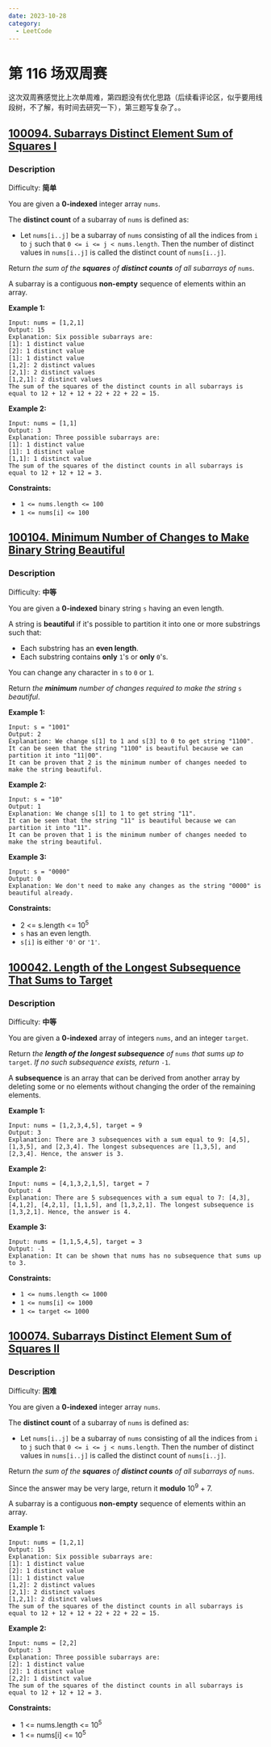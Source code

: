 ```yaml
---
date: 2023-10-28
category:
  - LeetCode
---
```


# 第 116 场双周赛

这次双周赛感觉比上次单周难，第四题没有优化思路（后续看评论区，似乎要用线段树，不了解，有时间去研究一下），第三题写复杂了。。

## [100094\. Subarrays Distinct Element Sum of Squares I](https://leetcode.cn/problems/subarrays-distinct-element-sum-of-squares-i/)

### Description

Difficulty: **简单**


You are given a **0-indexed** integer array `nums`.

The **distinct count** of a subarray of `nums` is defined as:

*   Let `nums[i..j]` be a subarray of `nums` consisting of all the indices from `i` to `j` such that `0 <= i <= j < nums.length`. Then the number of distinct values in `nums[i..j]` is called the distinct count of `nums[i..j]`.

Return _the sum of the **squares** of **distinct counts** of all subarrays of_ `nums`.

A subarray is a contiguous **non-empty** sequence of elements within an array.

**Example 1:**

```
Input: nums = [1,2,1]
Output: 15
Explanation: Six possible subarrays are:
[1]: 1 distinct value
[2]: 1 distinct value
[1]: 1 distinct value
[1,2]: 2 distinct values
[2,1]: 2 distinct values
[1,2,1]: 2 distinct values
The sum of the squares of the distinct counts in all subarrays is equal to 12 + 12 + 12 + 22 + 22 + 22 = 15.
```

**Example 2:**

```
Input: nums = [1,1]
Output: 3
Explanation: Three possible subarrays are:
[1]: 1 distinct value
[1]: 1 distinct value
[1,1]: 1 distinct value
The sum of the squares of the distinct counts in all subarrays is equal to 12 + 12 + 12 = 3.
```

**Constraints:**

*   `1 <= nums.length <= 100`
*   `1 <= nums[i] <= 100`

## [100104\. Minimum Number of Changes to Make Binary String Beautiful](https://leetcode.cn/problems/minimum-number-of-changes-to-make-binary-string-beautiful/)

### Description

Difficulty: **中等**


You are given a **0-indexed** binary string `s` having an even length.

A string is **beautiful** if it's possible to partition it into one or more substrings such that:

*   Each substring has an **even length**.
*   Each substring contains **only** `1`'s or **only** `0`'s.

You can change any character in `s` to `0` or `1`.

Return _the **minimum** number of changes required to make the string_ `s` _beautiful_.

**Example 1:**

```
Input: s = "1001"
Output: 2
Explanation: We change s[1] to 1 and s[3] to 0 to get string "1100".
It can be seen that the string "1100" is beautiful because we can partition it into "11|00".
It can be proven that 2 is the minimum number of changes needed to make the string beautiful.
```

**Example 2:**

```
Input: s = "10"
Output: 1
Explanation: We change s[1] to 1 to get string "11".
It can be seen that the string "11" is beautiful because we can partition it into "11".
It can be proven that 1 is the minimum number of changes needed to make the string beautiful.
```

**Example 3:**

```
Input: s = "0000"
Output: 0
Explanation: We don't need to make any changes as the string "0000" is beautiful already.
```

**Constraints:**

*   2 <= s.length <= 10<sup>5</sup>
*   `s` has an even length.
*   `s[i]` is either `'0'` or `'1'`.


## [100042\. Length of the Longest Subsequence That Sums to Target](https://leetcode.cn/problems/length-of-the-longest-subsequence-that-sums-to-target/)

### Description

Difficulty: **中等**


You are given a **0-indexed** array of integers `nums`, and an integer `target`.

Return _the **length of the longest subsequence** of_ `nums` _that sums up to_ `target`. _If no such subsequence exists, return_ `-1`.

A **subsequence** is an array that can be derived from another array by deleting some or no elements without changing the order of the remaining elements.

**Example 1:**

```
Input: nums = [1,2,3,4,5], target = 9
Output: 3
Explanation: There are 3 subsequences with a sum equal to 9: [4,5], [1,3,5], and [2,3,4]. The longest subsequences are [1,3,5], and [2,3,4]. Hence, the answer is 3.
```

**Example 2:**

```
Input: nums = [4,1,3,2,1,5], target = 7
Output: 4
Explanation: There are 5 subsequences with a sum equal to 7: [4,3], [4,1,2], [4,2,1], [1,1,5], and [1,3,2,1]. The longest subsequence is [1,3,2,1]. Hence, the answer is 4.
```

**Example 3:**

```
Input: nums = [1,1,5,4,5], target = 3
Output: -1
Explanation: It can be shown that nums has no subsequence that sums up to 3.
```

**Constraints:**

*   `1 <= nums.length <= 1000`
*   `1 <= nums[i] <= 1000`
*   `1 <= target <= 1000`

## [100074\. Subarrays Distinct Element Sum of Squares II](https://leetcode.cn/problems/subarrays-distinct-element-sum-of-squares-ii/)

### Description

Difficulty: **困难**


You are given a **0-indexed** integer array `nums`.

The **distinct count** of a subarray of `nums` is defined as:

*   Let `nums[i..j]` be a subarray of `nums` consisting of all the indices from `i` to `j` such that `0 <= i <= j < nums.length`. Then the number of distinct values in `nums[i..j]` is called the distinct count of `nums[i..j]`.

Return _the sum of the **squares** of **distinct counts** of all subarrays of_ `nums`.

Since the answer may be very large, return it **modulo** 10<sup>9</sup> + 7.

A subarray is a contiguous **non-empty** sequence of elements within an array.

**Example 1:**

```
Input: nums = [1,2,1]
Output: 15
Explanation: Six possible subarrays are:
[1]: 1 distinct value
[2]: 1 distinct value
[1]: 1 distinct value
[1,2]: 2 distinct values
[2,1]: 2 distinct values
[1,2,1]: 2 distinct values
The sum of the squares of the distinct counts in all subarrays is equal to 12 + 12 + 12 + 22 + 22 + 22 = 15.
```

**Example 2:**

```
Input: nums = [2,2]
Output: 3
Explanation: Three possible subarrays are:
[2]: 1 distinct value
[2]: 1 distinct value
[2,2]: 1 distinct value
The sum of the squares of the distinct counts in all subarrays is equal to 12 + 12 + 12 = 3.
```

**Constraints:**

*   1 <= nums.length <= 10<sup>5</sup>
*   1 <= nums[i] <= 10<sup>5</sup>
